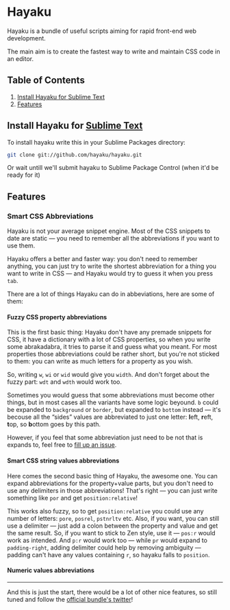 # Hayaku

Hayaku is a bundle of useful scripts aiming for rapid front-end web development.

The main aim is to create the fastest way to write and maintain CSS code in an editor.

## Table of Contents

1. [Install Hayaku for Sublime Text](#install-hayaku-for-sublime-text)
2. [Features](#features)



## Install Hayaku for [Sublime Text](http://www.sublimetext.com/2)

To install hayaku write this in your Sublime Packages directory:

``` sh
git clone git://github.com/hayaku/hayaku.git
```

Or wait untill we'll submit hayaku to Sublime Package Control (when it'd be ready for it)



## Features

### Smart CSS Abbreviations

Hayaku is not your average snippet engine. Most of the CSS snippets to date are static — you need to remember all the abbreviations if you want to use them.

Hayaku offers a better and faster way: you don't need to remember anything, you can just try to write the shortest abbreviation for a thing you want to write in CSS — and Hayaku would try to guess it when you press `tab`.

There are a lot of things Hayaku can do in abbeviations, here are some of them:

#### Fuzzy CSS property abbreviations

This is the first basic thing: Hayaku don't have any premade snippets for CSS, it have a dictionary with a lot of CSS properties, so when you write some abrakadabra, it tries to parse it and guess what you meant. For most properties those abbreviations could be rather short, but you're not sticked to them: you can write as much letters for a property as you wish.

So, writing `w`, `wi` or `wid` would give you `width`. And don't forget about the fuzzy part: `wdt` and `wdth` would work too.

Sometimes you would guess that some abbreviations must become other things, but in most cases all the variants have some logic beyound. `b` could be expanded to `background` or `border`, but expanded to `bottom` instead — it's becouse all the “sides” values are abbreviated to just one letter: **l**eft,  **r**eft,  **t**op, so  **b**ottom goes by this path.

However, if you feel that some abbreviation just need to be not that is expands to, feel free to [fill up an issue](https://github.com/hayaku/hayaku/issues/new).

#### Smart CSS string values abbreviations

Here comes the second basic thing of Hayaku, the awesome one. You can expand abbreviations for the property+value parts, but you don't need to use any delimiters in those abbreviations! That's right — you can just write something like `por` and get `position:relative`!

This works also fuzzy, so to get `position:relative` you could use any number of letters: `pore`, `posrel`, `pstnrltv` etc. Also, if you want, you can still use a delimiter — just add a colon between the property and value and get the same result. So, if you want to stick to Zen style, use it — `pos:r` would work as intended. And `p:r` would work too — while `pr` would expand to `padding-right`, adding delimiter could help by removing ambiguity — padding can't have any values containing `r`, so hayaku falls to `position`.

#### Numeric values abbreviations



- - -

And this is just the start, there would be a lot of other nice features, so still tuned and follow the [official bundle's twitter](http://twitter.com/#!/hayakubundle)!

